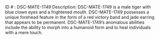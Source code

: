 ID # : DSC-MATE-1749
Description: DSC-MATE-1749 is a male tiger with blue clown eyes and a frightened mouth. DSC-MATE-1749 possesses a unique forehead feature in the form of a red victory band and jade earring that appears to be permanent. DSC-MATE-1749’s anomalous abilities include the ability to morph into a humanoid form and to heal individuals with a mere touch.
